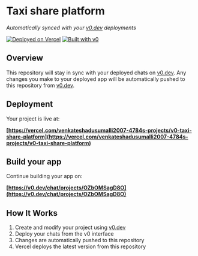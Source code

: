 # Taxi share platform

*Automatically synced with your [v0.dev](https://v0.dev) deployments*

[![Deployed on Vercel](https://img.shields.io/badge/Deployed%20on-Vercel-black?style=for-the-badge&logo=vercel)](https://vercel.com/venkateshadusumalli2007-4784s-projects/v0-taxi-share-platform)
[![Built with v0](https://img.shields.io/badge/Built%20with-v0.dev-black?style=for-the-badge)](https://v0.dev/chat/projects/OZbOMSagD8O)

## Overview

This repository will stay in sync with your deployed chats on [v0.dev](https://v0.dev).
Any changes you make to your deployed app will be automatically pushed to this repository from [v0.dev](https://v0.dev).

## Deployment

Your project is live at:

**[https://vercel.com/venkateshadusumalli2007-4784s-projects/v0-taxi-share-platform](https://vercel.com/venkateshadusumalli2007-4784s-projects/v0-taxi-share-platform)**

## Build your app

Continue building your app on:

**[https://v0.dev/chat/projects/OZbOMSagD8O](https://v0.dev/chat/projects/OZbOMSagD8O)**

## How It Works

1. Create and modify your project using [v0.dev](https://v0.dev)
2. Deploy your chats from the v0 interface
3. Changes are automatically pushed to this repository
4. Vercel deploys the latest version from this repository
